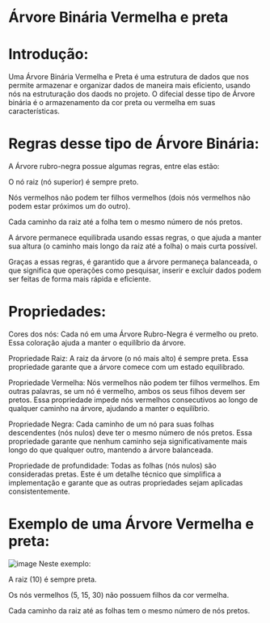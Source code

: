 # Árvore Binária Vermelha e preta

# Introdução:

Uma Árvore Binária Vermelha e Preta é uma estrutura de dados que nos permite armazenar e organizar dados de maneira mais eficiento, usando nós na estruturação dos daods no projeto. O difecial desse tipo de Árvore binária é o armazenamento da cor preta ou vermelha em suas características.

# Regras desse tipo de Árvore Binária:

A Árvore rubro-negra possue algumas regras, entre elas estão:

O nó raiz (nó superior) é sempre preto.

Nós vermelhos não podem ter filhos vermelhos (dois nós vermelhos não podem estar próximos um do outro).

Cada caminho da raiz até a folha tem o mesmo número de nós pretos.

A árvore permanece equilibrada usando essas regras, o que ajuda a manter sua altura (o caminho mais longo da raiz até a folha) o mais curta possível.

Graças a essas regras, é garantido que a árvore permaneça balanceada, o que significa que operações como pesquisar, inserir e excluir dados podem ser feitas de forma mais rápida e eficiente.

# Propriedades:

Cores dos nós:
Cada nó em uma Árvore Rubro-Negra é vermelho ou preto. Essa coloração ajuda a manter o equilíbrio da árvore.

Propriedade Raiz:
A raiz da árvore (o nó mais alto) é sempre preta. Essa propriedade garante que a árvore comece com um estado equilibrado.

Propriedade Vermelha:
Nós vermelhos não podem ter filhos vermelhos. Em outras palavras, se um nó é vermelho, ambos os seus filhos devem ser pretos. Essa propriedade impede nós vermelhos consecutivos ao longo de qualquer caminho na árvore, ajudando a manter o equilíbrio.

Propriedade Negra:
Cada caminho de um nó para suas folhas descendentes (nós nulos) deve ter o mesmo número de nós pretos. Essa propriedade garante que nenhum caminho seja significativamente mais longo do que qualquer outro, mantendo a árvore balanceada.

Propriedade de profundidade:
Todas as folhas (nós nulos) são consideradas pretas. Este é um detalhe técnico que simplifica a implementação e garante que as outras propriedades sejam aplicadas consistentemente.

# Exemplo de uma Árvore Vermelha e preta:

![image](https://github.com/user-attachments/assets/cf07dc28-e662-4ffb-9243-fcdc10347f41)
Neste exemplo:

A raiz (10) é sempre preta.

Os nós vermelhos (5, 15, 30) não possuem filhos da cor vermelha.

Cada caminho da raiz até as folhas tem o mesmo número de nós pretos.



